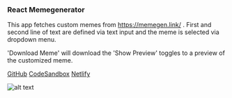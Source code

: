 ### React Memegenerator

This app fetches custom memes from https://memegen.link/ .
First and second line of text are defined via text input and the meme is selected via dropdown menu.

'Download Meme' will download the
'Show Preview' toggles to a preview of the customized meme.

[GitHub](https://thorinaboenke/reactmemegenerator)
[CodeSandbox](https://codesandbox.io/s/reactmemegenerator-qlgkr)
[Netlify](https://awesome-haibt-8a0940.netlify.app/)

![alt text](https://github.com/thorinaboenke/reactmemegenerator/blob/master/public/Memegenerator.png)
